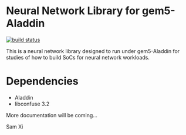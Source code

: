 Neural Network Library for gem5-Aladdin 
=======================================

[![build status](https://travis-ci.com/xyzsam/composability.svg?token=rpmJkoccAjPMAABDKPM9&branch=master)](https://travis-ci.com/xyzsam/composability)

This is a neural network library designed to run under gem5-Aladdin for studies
of how to build SoCs for neural network workloads.

# Dependencies #

* Aladdin
* libconfuse 3.2

More documentation will be coming...

Sam Xi
